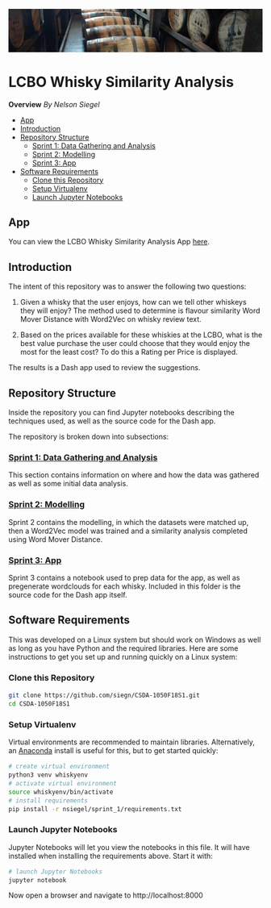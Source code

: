 ![Whisky Barrels](https://raw.githubusercontent.com/siegn/CSDA-1050F18S1/master/nsiegel/sprint_1/images/woodford_small.png)
# LCBO Whisky Similarity Analysis
**Overview**
*By Nelson Siegel*

  * [App](#app)
  * [Introduction](#introduction)
  * [Repository Structure](#repository-structure)
    + [Sprint 1: Data Gathering and Analysis](https://github.com/siegn/CSDA-1050F18S1/tree/master/nsiegel#sprint-1-data-gathering-and-analysis)
    + [Sprint 2: Modelling](https://github.com/siegn/CSDA-1050F18S1/tree/master/nsiegel#sprint-2-modelling)
    + [Sprint 3: App](https://github.com/siegn/CSDA-1050F18S1/tree/master/nsiegel#sprint-3-app)
  * [Software Requirements](#software-requirements)
    + [Clone this Repository](#clone-this-repository)
    + [Setup Virtualenv](#setup-virtualenv)
    + [Launch Jupyter Notebooks](#launch-jupyter-notebooks)

## App

You can view the LCBO Whisky Similarity Analysis App [here](https://lcbo-whisky-similarity.herokuapp.com/).

## Introduction

The intent of this repository was to answer the following two questions:

1. Given a whisky that the user enjoys, how can we tell other whiskeys they will enjoy? The method used to determine is flavour similarity Word Mover Distance with Word2Vec on whisky review text.

2. Based on the prices available for these whiskies at the LCBO, what is the best value purchase the user could choose that they would enjoy the most for the least cost? To do this a Rating per Price is displayed.

The results is a Dash app used to review the suggestions.

## Repository Structure

Inside the repository you can find Jupyter notebooks describing the techniques used, as well as the source code for the Dash app.

The repository is broken down into subsections:

### [Sprint 1: Data Gathering and Analysis](https://github.com/siegn/CSDA-1050F18S1/tree/master/nsiegel/sprint_1) 

This section contains information on where and how the data was gathered as well as some initial data analysis.

### [Sprint 2: Modelling](https://github.com/siegn/CSDA-1050F18S1/tree/master/nsiegel/sprint_2)

Sprint 2 contains the modelling, in which the datasets were matched up, then a Word2Vec model was trained and a similarity analysis completed using Word Mover Distance.

### [Sprint 3: App](https://github.com/siegn/CSDA-1050F18S1/tree/master/nsiegel/sprint_3)

Sprint 3 contains a notebook used to prep data for the app, as well as pregenerate wordclouds for each whisky. Included in this folder is the source code for the Dash app itself.

## Software Requirements

This was developed on a Linux system but should work on Windows as well as long as you have Python and the required libraries. Here are some instructions to get you set up and running quickly on a Linux system:

### Clone this Repository
```bash
git clone https://github.com/siegn/CSDA-1050F18S1.git
cd CSDA-1050F18S1
```

### Setup Virtualenv
Virtual environments are recommended to maintain libraries.
Alternatively, an [Anaconda](https://www.anaconda.com/distribution/) install is useful for this, but to get started quickly:
```bash
# create virtual environment
python3 venv whiskyenv
# activate virtual environment
source whiskyenv/bin/activate
# install requirements
pip install -r nsiegel/sprint_1/requirements.txt
```
### Launch Jupyter Notebooks
Jupyter Notebooks will let you view the notebooks in this file. It will have installed when installing the requirements above. 
Start it with:
```bash
# launch Jupyter Notebooks
jupyter notebook
```
Now open a browser and navigate to http://localhost:8000
